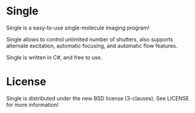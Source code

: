 Single
======

Single is a easy-to-use single-molecule imaging program!

Single allows to control unlimited number of shutters,
also supports alternate excitation, automatic focusing, and automatic flow features.

Single is written in C#, and free to use.

License
======

Single is distributed under the new BSD license (3-clauses).
See LICENSE for more information!

